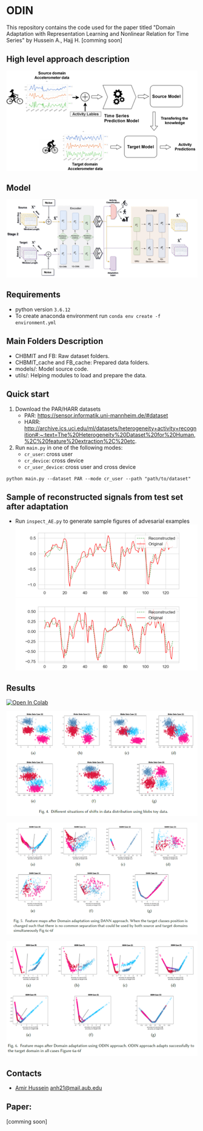 # ODIN

This repository contains the code used for the paper titled "Domain Adaptation with Representation Learning and Nonlinear Relation for Time Series" by Hussein A., Hajj H. [comming soon] 

## High level approach description

![Alt text](images/high_level.png?raw=true "proposed_approach")

## Model

![Alt text](images/DA_AE_soft.png?raw=true "proposed_approach")

## Requirements

- python version ` 3.6.12 `
- To create anaconda environment run `conda env create -f environment.yml`

## Main Folders Description

- CHBMIT and FB: Raw dataset folders. 
- CHBMIT_cache and FB_cache: Prepared data folders.
- models/: Model source code.
- utils/: Helping modules to load and prepare the data.


## Quick start

1. Download the PAR/HARR datasets
    - PAR: https://sensor.informatik.uni-mannheim.de/#dataset
    - HARR: http://archive.ics.uci.edu/ml/datasets/heterogeneity+activity+recognition#:~:text=The%20Heterogeneity%20Dataset%20for%20Human,%2C%20feature%20extraction%2C%20etc.
2. Run ```main.py``` in one of the following modes: 
    - `cr_user`: cross user
    - `cr_device`: cross device 
    - `cr_user_device`: cross user and cross device

```
python main.py --dataset PAR --mode cr_user --path "path/to/dataset"
```



## Sample of reconstructed signals from test set after adaptation

- Run ```inspect_AE.py``` to generate sample figures of advesarial examples 
![Alt text](images/Figure_1.png?raw=true "rec1")
![Alt text](images/Figure_2.png?raw=true "rec2")


## Results

[![Open In Colab](https://colab.research.google.com/assets/colab-badge.svg)](https://colab.research.google.com/drive/1APQdDNW4zwRemgWM1mpTsjgb4-rcKVT9?usp=sharing)

![Alt text](images/shifts.PNG?raw=true "shifts")

![Alt text](images/shifts_dann.PNG?raw=true "shifts_dann")

![Alt text](images/shifts_odin.PNG?raw=true "shifts_odin")



## Contacts

- [Amir Hussein](https://github.com/AmirHussein96) anh21@mail.aub.edu 


## Paper:
[comming soon]

